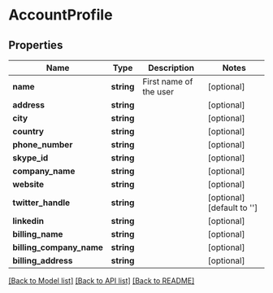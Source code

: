 # AccountProfile

## Properties
Name | Type | Description | Notes
------------ | ------------- | ------------- | -------------
**name** | **string** | First name of the user | [optional] 
**address** | **string** |  | [optional] 
**city** | **string** |  | [optional] 
**country** | **string** |  | [optional] 
**phone_number** | **string** |  | [optional] 
**skype_id** | **string** |  | [optional] 
**company_name** | **string** |  | [optional] 
**website** | **string** |  | [optional] 
**twitter_handle** | **string** |  | [optional] [default to '']
**linkedin** | **string** |  | [optional] 
**billing_name** | **string** |  | [optional] 
**billing_company_name** | **string** |  | [optional] 
**billing_address** | **string** |  | [optional] 

[[Back to Model list]](../README.md#documentation-for-models) [[Back to API list]](../README.md#documentation-for-api-endpoints) [[Back to README]](../README.md)


